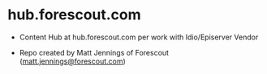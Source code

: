 # hub.forescout.com
- Content Hub at hub.forescout.com per work with Idio/Episerver Vendor

- Repo created by Matt Jennings of Forescout (matt.jennings@forescout.com)
